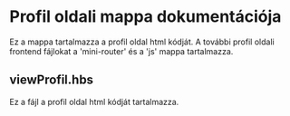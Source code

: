 # Profil oldali mappa dokumentációja

Ez a mappa tartalmazza a profil oldal html kódját. A további profil oldali frontend fájlokat a 'mini-router' és a 'js' mappa tartalmazza.

## viewProfil.hbs

Ez a fájl a profil oldal html kódját tartalmazza.